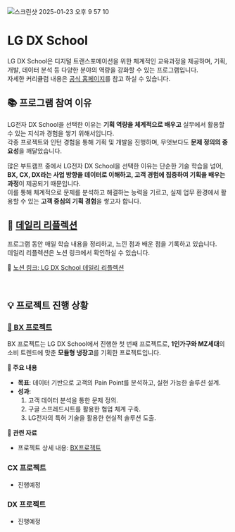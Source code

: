 
![스크린샷 2025-01-23 오후 9 57 10](https://github.com/user-attachments/assets/7d269ca5-3ff1-42d7-9549-643d05e8e9c1)


# LG DX School

LG DX School은 디지털 트랜스포메이션을 위한 체계적인 교육과정을 제공하며, 기획, 개발, 데이터 분석 등 다양한 분야의 역량을 강화할 수 있는 프로그램입니다.  
자세한 커리큘럼 내용은 [공식 홈페이지](https://dxschool.co.kr/)를 참고 하실 수 있습니다.


## 📚 프로그램 참여 이유

LG전자 DX School을 선택한 이유는 **기획 역량을 체계적으로 배우고** 실무에서 활용할 수 있는 지식과 경험을 쌓기 위해서입니다.  
각종 프로젝트와 인턴 경험을 통해 기획 및 개발을 진행하며, 무엇보다도 **문제 정의의 중요성**을 깨달았습니다. 

많은 부트캠프 중에서 LG전자 DX School을 선택한 이유는 단순한 기술 학습을 넘어, **BX, CX, DX라는 사업 방향을 데이터로 이해하고, 고객 경험에 집중하여 기획을 배우는 과정**이 제공되기 때문입니다.  
이를 통해 체계적으로 문제를 분석하고 해결하는 능력을 기르고, 실제 업무 환경에서 활용할 수 있는 **고객 중심의 기획 경험**을 쌓고자 합니다.


## 📖 [데일리 리플렉션](https://www.notion.so/LG-15fad2388efe8026942acf74ad7ba748)

프로그램 동안 매일 학습 내용을 정리하고, 느낀 점과 배운 점을 기록하고 있습니다.  
데일리 리플렉션은 노션 링크에서 확인하실 수 있습니다.

🔗 [노션 링크: LG DX School 데일리 리플렉션](https://www.notion.so/LG-15fad2388efe8026942acf74ad7ba748)

</br>

## 💡 프로젝트 진행 상황

### [💼 BX 프로젝트](https://github.com/ejehoon/LG_DX_School/blob/main/BX_Project.md)

BX 프로젝트는 LG DX School에서 진행한 첫 번째 프로젝트로, **1인가구와 MZ세대**의 소비 트렌드에 맞춘 **모듈형 냉장고**를 기획한 프로젝트입니다.

**📑 주요 내용**

- **목표**: 데이터 기반으로 고객의 Pain Point를 분석하고, 실현 가능한 솔루션 설계.  
- **성과**: 
  1. 고객 데이터 분석을 통한 문제 정의.  
  2. 구글 스프레드시트를 활용한 협업 체계 구축.  
  3. LG전자의 특허 기술을 활용한 현실적 솔루션 도출.

**🔗 관련 자료**

- 프로젝트 상세 내용: [BX프로젝트](https://github.com/ejehoon/LG_DX_School/blob/main/BX_Project.md)  

### CX 프로젝트
- 진행예정

### DX 프로젝트
- 진행예정


